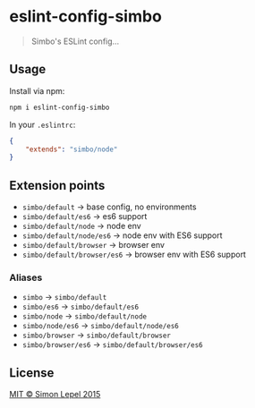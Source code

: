 eslint-config-simbo
===================

  > Simbo's ESLint config…


## Usage

Install via npm:

``` bash
npm i eslint-config-simbo
```

In your `.eslintrc`:

``` json
{
    "extends": "simbo/node"
}
```

## Extension points

  - `simbo/default` → base config, no environments
  - `simbo/default/es6` → es6 support
  - `simbo/default/node` → node env
  - `simbo/default/node/es6` → node env with ES6 support
  - `simbo/default/browser` → browser env
  - `simbo/default/browser/es6` → browser env with ES6 support


### Aliases

  - `simbo` → `simbo/default`
  - `simbo/es6` → `simbo/default/es6`
  - `simbo/node` → `simbo/default/node`
  - `simbo/node/es6` → `simbo/default/node/es6`
  - `simbo/browser` → `simbo/default/browser`
  - `simbo/browser/es6` → `simbo/default/browser/es6`


## License

[MIT &copy; Simon Lepel 2015](http://simbo.mit-license.org/)
